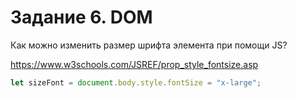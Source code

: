 # Задание 6. DOM

Как можно изменить размер шрифта элемента при помощи JS?

https://www.w3schools.com/JSREF/prop_style_fontsize.asp

```javascript
let sizeFont = document.body.style.fontSize = "x-large";
```